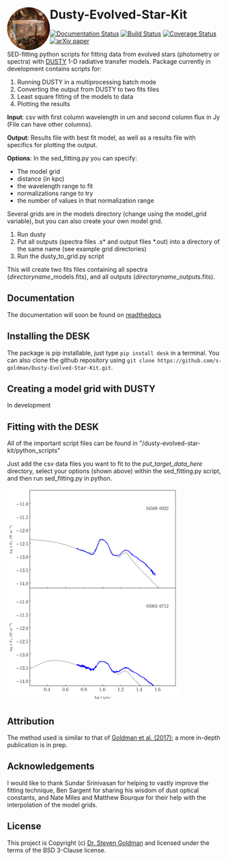 
Dusty-Evolved-Star-Kit<img align="left" width="100" height="100" src="docs/the_desk.png">
======================
[![Documentation Status](https://readthedocs.org/projects/dusty-evolved-star-kit/badge/?version=latest)](https://dusty-evolved-star-kit.readthedocs.io/en/latest/?badge=latest)
[![Build Status](https://travis-ci.org/s-goldman/Dusty-Evolved-Star-Kit.svg?branch=master)](https://travis-ci.org/s-goldman/Dusty-Evolved-Star-Kit)
[![Coverage Status](https://coveralls.io/repos/github/s-goldman/Dusty-Evolved-Star-Kit/badge.svg?branch=master)](https://coveralls.io/github/s-goldman/Dusty-Evolved-Star-Kit?branch=master)
[![arXiv paper](https://img.shields.io/badge/arXiv-1610.05761-orange.svg?style=flat)](https://arxiv.org/abs/1610.05761)


SED-fitting python scripts for fitting data from evolved stars (photometry or spectra) with [DUSTY](https://github.com/ivezic/dusty) 1-D radiative transfer models. Package currently in development contains scripts for:
1. Running DUSTY in a multiprocessing batch mode
2. Converting the output from DUSTY to two fits files
3. Least square fitting of the models to data
4. Plotting the results

**Input**: csv with first column wavelength in um and second column flux in Jy (File can have other columns).

**Output**: Results file with best fit model, as well as a results file with specifics for plotting the output. 

**Options**: In the sed_fitting.py you can specify:
 * The model grid
 * distance (in kpc)
 * the wavelength range to fit
 * normalizations range to try
 * the number of values in that normalization range

Several grids are in the models directory (change using the model_grid variable), but you can also create your own model grid.

1. Run dusty
2. Put all outputs (spectra files .s* and output files *.out) into a directory of the same name (see example grid directories)
3. Run the dusty_to_grid.py script

This will create two fits files containing all spectra (*directoryname*_models.fits), and all outputs (*directoryname*_outputs.fits).

Documentation
-------------

The documentation will soon be found on [readthedocs](http://dusty-evolved-star-kit.readthedocs.io/en/latest/)


Installing the DESK
-------------------

The package is pip installable, just type `pip install desk` in a terminal. You can also clone the github repository using `git clone https://github.com/s-goldman/Dusty-Evolved-Star-Kit.git`. 


Creating a model grid with DUSTY
--------------------------------
In development


Fitting with the DESK
----------------------

All of the important script files can be found in "/dusty-evolved-star-kit/python_scripts"

Just add the csv data files you want to fit to the *put_target_data_here* directory, select your options (shown above) within the sed_fitting.py script, and then run sed_fitting.py in python.

<img src="desk/output_seds.png"  width="400" height="500">

Attribution
-----------

The method used is similar to that of [Goldman et al. (2017)](http://adsabs.harvard.edu/abs/2016arXiv161005761G); a more in-depth publication is in prep.

Acknowledgements
----------------

I would like to thank Sundar Srinivasan for helping to vastly improve the fitting technique, Ben Sargent for sharing his wisdom of dust optical constants, and Nate Miles and Matthew Bourque for their help with the interpolation of the model grids. 

License
-------

This project is Copyright (c) [Dr. Steven Goldman](http://www.stsci.edu/~sgoldman/) and licensed under
the terms of the BSD 3-Clause license.
